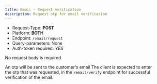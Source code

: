 ```yaml
---
title: Email - Request verification
description: Request otp for email verification
---
```


- Request-Type: **POST**
- Platform: **BOTH**
- Endpoint: `/email/request`
- Query-parameters: None
- Auth-token required: *YES*

No request body is required

An otp will be sent to the customer's email
The client is expected to enter the otp that was requested, in the `/email/verify` endpoint for successful verification of the email.
